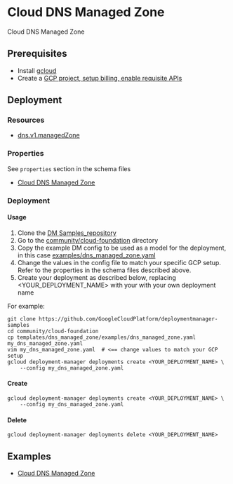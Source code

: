 # Cloud DNS Managed Zone

Cloud DNS Managed Zone

## Prerequisites

- Install [gcloud](https://cloud.google.com/sdk)
- Create a [GCP project, setup billing, enable requisite APIs](../project/README.md)

## Deployment

### Resources

- [dns.v1.managedZone](https://cloud.google.com/dns/docs/)

### Properties

See `properties` section in the schema files

-  [Cloud DNS Managed Zone](dns_managed_zone.py.schema)


### Deployment

#### Usage

1. Clone the [DM Samples_repository](https://github.com/GoogleCloudPlatform/deploymentmanager-samples)
2. Go to the [community/cloud-foundation](../../cloud-foundation) directory
3. Copy the example DM config to be used as a model for the deployment, in this case [examples/dns_managed_zone.yaml](examples/dns_managed_zone.yaml)
4. Change the values in the config file to match your specific GCP setup.
   Refer to the properties in the schema files described above.
5. Create your deployment as described below, replacing <YOUR_DEPLOYMENT_NAME>
   with your with your own deployment name


For example:

```
git clone https://github.com/GoogleCloudPlatform/deploymentmanager-samples
cd community/cloud-foundation
cp templates/dns_managed_zone/examples/dns_managed_zone.yaml my_dns_managed_zone.yaml
vim my_dns_managed_zone.yaml  # <== change values to match your GCP setup
gcloud deployment-manager deployments create <YOUR_DEPLOYMENT_NAME> \
	--config my_dns_managed_zone.yaml
```

#### Create

```
gcloud deployment-manager deployments create <YOUR_DEPLOYMENT_NAME> \
	--config my_dns_managed_zone.yaml
```


#### Delete

```
gcloud deployment-manager deployments delete <YOUR_DEPLOYMENT_NAME>
```


## Examples

- [Cloud DNS Managed Zone](examples/dns_managed_zone.yaml)

